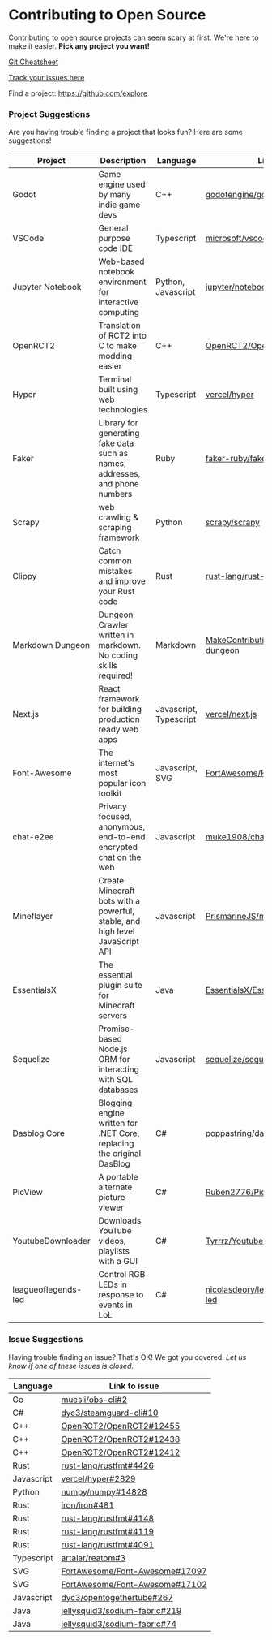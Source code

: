 # Contributing to Open Source

Contributing to open source projects can seem scary at first. We're here to make it easier. **Pick any project you want!**

[Git Cheatsheet](/git-cheatsheet)

[Track your issues here](https://github.com/orgs/StevensSEC/projects/1)

Find a project: https://github.com/explore

### Project Suggestions

Are you having trouble finding a project that looks fun? Here are some suggestions!

| Project             | Description                                                                  | Language               | Link                                                                                        |
|---------------------|------------------------------------------------------------------------------|------------------------|---------------------------------------------------------------------------------------------|
| Godot               | Game engine used by many indie game devs                                     | C++                    | [godotengine/godot](https://github.com/godotengine/godot)                                   |
| VSCode              | General purpose code IDE                                                     | Typescript             | [microsoft/vscode](https://github.com/microsoft/vscode)                                     |
| Jupyter Notebook    | Web-based notebook environment for interactive computing                     | Python, Javascript     | [jupyter/notebook](https://github.com/jupyter/notebook)                                     |
| OpenRCT2            | Translation of RCT2 into C to make modding easier                            | C++                    | [OpenRCT2/OpenRCT2](https://github.com/OpenRCT2/OpenRCT2)                                   |
| Hyper               | Terminal built using web technologies                                        | Typescript             | [vercel/hyper](https://github.com/vercel/hyper)                                             |
| Faker               | Library for generating fake data such as names, addresses, and phone numbers | Ruby                   | [faker-ruby/faker](https://github.com/faker-ruby/faker)                                     |
| Scrapy              | web crawling & scraping framework                                            | Python                 | [scrapy/scrapy](https://github.com/scrapy/scrapy)                                           |
| Clippy              | Catch common mistakes and improve your Rust code                             | Rust                   | [rust-lang/rust-clippy](https://github.com/rust-lang/rust-clippy)                           |
| Markdown Dungeon    | Dungeon Crawler written in markdown. No coding skills required!              | Markdown               | [MakeContributions/markdown-dungeon](https://github.com/MakeContributions/markdown-dungeon) |
| Next.js             | React framework for building production ready web apps                       | Javascript, Typescript | [vercel/next.js](https://github.com/vercel/next.js)                                         |
| Font-Awesome        | The internet's most popular icon toolkit                                     | Javascript, SVG        | [FortAwesome/Font-Awesome](https://github.com/FortAwesome/Font-Awesome)                     |
| chat-e2ee           | Privacy focused, anonymous, end-to-end encrypted chat on the web             | Javascript             | [muke1908/chat-e2ee](https://github.com/muke1908/chat-e2ee)                                 |
| Mineflayer          | Create Minecraft bots with a powerful, stable, and high level JavaScript API | Javascript             | [PrismarineJS/mineflayer](https://github.com/PrismarineJS/mineflayer)                       |
| EssentialsX         | The essential plugin suite for Minecraft servers                             | Java                   | [EssentialsX/Essentials](https://github.com/EssentialsX/Essentials)                         |
| Sequelize           | Promise-based Node.js ORM for interacting with SQL databases                 | Javascript             | [sequelize/sequelize](https://github.com/sequelize/sequelize)                               |
| Dasblog Core        | Blogging engine written for .NET Core, replacing the original DasBlog        | C#                     | [poppastring/dasblog-core](https://github.com/poppastring/dasblog-core)                     |
| PicView             | A portable alternate picture viewer                                          | C#                     | [Ruben2776/PicView](https://github.com/Ruben2776/PicView)                                   |
| YoutubeDownloader   | Downloads YouTube videos, playlists with a GUI                               | C#                     | [Tyrrrz/YoutubeDownloader](https://github.com/Tyrrrz/YoutubeDownloader)                     |
| leagueoflegends-led | Control RGB LEDs in response to events in LoL                                | C#                     | [nicolasdeory/leagueoflegends-led](https://github.com/nicolasdeory/leagueoflegends-led)     |

### Issue Suggestions

Having trouble finding an issue? That's OK! We got you covered. *Let us know if one of these issues is closed.*

| Language | Link to issue |
|-|-|
| Go | [muesli/obs-cli#2](https://github.com/muesli/obs-cli/issues/2)
| C# | [dyc3/steamguard-cli#10](https://github.com/dyc3/steamguard-cli/issues/10)
| C++ | [OpenRCT2/OpenRCT2#12455](https://github.com/OpenRCT2/OpenRCT2/issues/12455)
| C++ | [OpenRCT2/OpenRCT2#12438](https://github.com/OpenRCT2/OpenRCT2/issues/12438)
| C++ | [OpenRCT2/OpenRCT2#12412](https://github.com/OpenRCT2/OpenRCT2/issues/12412)
| Rust | [rust-lang/rustfmt#4426](https://github.com/rust-lang/rustfmt/issues/4426)
| Javascript | [vercel/hyper#2829](https://github.com/vercel/hyper/issues/2829)
| Python | [numpy/numpy#14828](https://github.com/numpy/numpy/issues/14828)
| Rust | [iron/iron#481](https://github.com/iron/iron/issues/481)
| Rust | [rust-lang/rustfmt#4148](https://github.com/rust-lang/rustfmt/issues/4148)
| Rust | [rust-lang/rustfmt#4119](https://github.com/rust-lang/rustfmt/issues/4119)
| Rust | [rust-lang/rustfmt#4091](https://github.com/rust-lang/rustfmt/issues/4091)
| Typescript | [artalar/reatom#3](https://github.com/artalar/reatom/issues/3)
| SVG | [FortAwesome/Font-Awesome#17097](https://github.com/FortAwesome/Font-Awesome/issues/17097)
| SVG | [FortAwesome/Font-Awesome#17102](https://github.com/FortAwesome/Font-Awesome/issues/17102)
| Javascript | [dyc3/opentogethertube#267](https://github.com/dyc3/opentogethertube/issues/267)
| Java | [jellysquid3/sodium-fabric#219](https://github.com/jellysquid3/sodium-fabric/issues/219)
| Java | [jellysquid3/sodium-fabric#74](https://github.com/jellysquid3/sodium-fabric/issues/74)

